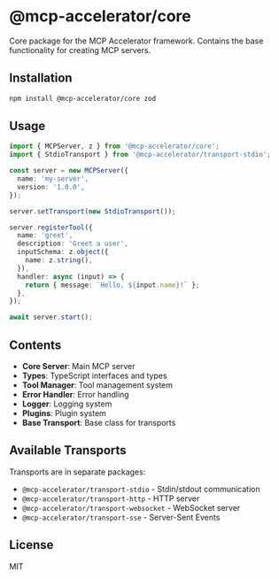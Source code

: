 # @mcp-accelerator/core

Core package for the MCP Accelerator framework. Contains the base functionality for creating MCP servers.

## Installation

```bash
npm install @mcp-accelerator/core zod
```

## Usage

```typescript
import { MCPServer, z } from '@mcp-accelerator/core';
import { StdioTransport } from '@mcp-accelerator/transport-stdio';

const server = new MCPServer({
  name: 'my-server',
  version: '1.0.0',
});

server.setTransport(new StdioTransport());

server.registerTool({
  name: 'greet',
  description: 'Greet a user',
  inputSchema: z.object({
    name: z.string(),
  }),
  handler: async (input) => {
    return { message: `Hello, ${input.name}!` };
  },
});

await server.start();
```

## Contents

- **Core Server**: Main MCP server
- **Types**: TypeScript interfaces and types
- **Tool Manager**: Tool management system
- **Error Handler**: Error handling
- **Logger**: Logging system
- **Plugins**: Plugin system
- **Base Transport**: Base class for transports

## Available Transports

Transports are in separate packages:

- `@mcp-accelerator/transport-stdio` - Stdin/stdout communication
- `@mcp-accelerator/transport-http` - HTTP server
- `@mcp-accelerator/transport-websocket` - WebSocket server
- `@mcp-accelerator/transport-sse` - Server-Sent Events

## License

MIT
